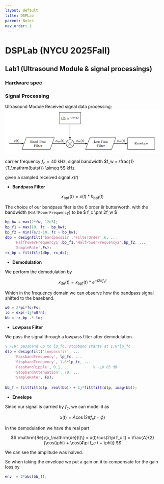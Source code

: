 ```yaml
---
layout: default
title: DSPLab 
parent: Notes
nav_order: 1 
---
```



# DSPLab (NYCU 2025Fall)

## Lab1 (Ultrasound Module & signal processings)

### Hardware spec

### Signal Processing

Ultrasound Module Received signal data processing:
![Alt text describing figure](/assets/img/block_diag_sigproc_flow.png)

carrier frequency $f_c=40$ kHz, signal bandwidth $f_w = \frac{1}{T_\mathrm{butst}} \simeq 5$ kHz

given a sampled received signal $x(t)$
- **Bandpass Filter**  

$$ x_\mathrm{bpf}(t) = x(t) * h_\mathrm{bpf}(t) $$

The choice of our bandpass fiter is the $6$ order iir butterworth. 
with the bandwidth (```HalfPowerFrequency```) to be $ f_c \pm 2f_w $ 

```matlab
bp_bw = max(2*fw, 12e3);            
bp_f1 = max(10, fc - bp_bw);           
bp_f2 = min(Fs/2-10, fc + bp_bw);      
dbp = designfilt('bandpassiir','FilterOrder',6, ...
    'HalfPowerFrequency1',bp_f1,'HalfPowerFrequency2',bp_f2, ...
    'SampleRate',Fs);
rx_bp = filtfilt(dbp, rx_dc);  
```

- **Demodulation**  

We perform the demodulation by

$$
x_\mathrm{de}(t) = x_\mathrm{bpf}(t) * e^{-j2\pi f_c t}
$$

Which in the frequency domain we can observe how the bandpass signal shifted to the baseband.

```matlab
w0 = 2*pi*fc/Fs;
lo = exp(-1j*w0*n);
bb = rx_bp .* lo;   
```

- **Lowpass Filter**

We pass the signal through a lowpass filter after demodulation.

```matlab
% FIR: passband up to lp_fc, stopband starts at 1.6*lp_fc
dlp = designfilt('lowpassfir', ...
    'PassbandFrequency', lp_fc, ...
    'StopbandFrequency', 1.6*lp_fc, ...
    'PassbandRipple', 0.1, ...          % ~±0.05 dB
    'StopbandAttenuation', 70, ...
    'SampleRate', Fs);

bb_f = filtfilt(dlp, real(bb)) + 1j*filtfilt(dlp, imag(bb));
```


- **Envelope**  

Since our signal is carried by $f_c$, we can model it as

$$
x(t) = A\cos(2\pi f_c t + \phi)
$$

In the demodulation we have the real part

$$
    \mathrm{Re}\{x_\mathrm{de}(t)\} = x(t)\cos(2\pi f_c t) = \frac{A}{2} (\cos(\phi) + \cos(4\pi f_c t + \phi))
$$

We can see the amplitude was halved.

So when taking the envelope we put a gain on it to compensate for the gain loss by 

```matlab
env  = 2*abs(bb_f);
```